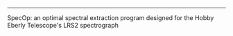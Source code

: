 --------
SpecOp: an optimal spectral extraction program designed for the Hobby Eberly Telescope's LRS2 spectrograph
